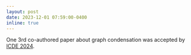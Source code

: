 ```yaml
---
layout: post
date: 2023-12-01 07:59:00-0400
inline: true
---
```


One 3rd co-authored paper about graph condensation was accepted by [ICDE 2024](https://icde2024.github.io/).
